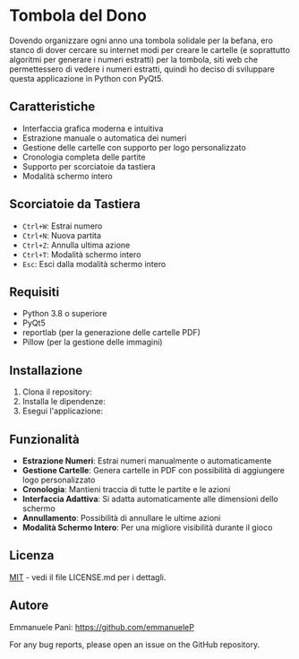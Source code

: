 # Tombola del Dono

Dovendo organizzare ogni anno una tombola solidale per la befana, ero stanco di dover cercare su internet modi per creare le cartelle (e soprattutto algoritmi per generare i numeri estratti) per la tombola, siti web che permettessero di vedere i numeri estratti, quindi ho deciso di sviluppare questa applicazione in Python con PyQt5.

## Caratteristiche

- Interfaccia grafica moderna e intuitiva
- Estrazione manuale o automatica dei numeri
- Gestione delle cartelle con supporto per logo personalizzato
- Cronologia completa delle partite
- Supporto per scorciatoie da tastiera
- Modalità schermo intero

## Scorciatoie da Tastiera

- `Ctrl+W`: Estrai numero
- `Ctrl+N`: Nuova partita
- `Ctrl+Z`: Annulla ultima azione
- `Ctrl+T`: Modalità schermo intero
- `Esc`: Esci dalla modalità schermo intero

## Requisiti

- Python 3.8 o superiore
- PyQt5
- reportlab (per la generazione delle cartelle PDF)
- Pillow (per la gestione delle immagini)

## Installazione

1. Clona il repository: 
2. Installa le dipendenze: 
3. Esegui l'applicazione: 


## Funzionalità

- **Estrazione Numeri**: Estrai numeri manualmente o automaticamente
- **Gestione Cartelle**: Genera cartelle in PDF con possibilità di aggiungere logo personalizzato
- **Cronologia**: Mantieni traccia di tutte le partite e le azioni
- **Interfaccia Adattiva**: Si adatta automaticamente alle dimensioni dello schermo
- **Annullamento**: Possibilità di annullare le ultime azioni
- **Modalità Schermo Intero**: Per una migliore visibilità durante il gioco

## Licenza

[MIT](LICENSE.md) - vedi il file LICENSE.md per i dettagli.

## Autore

Emmanuele Pani: https://github.com/emmanueleP

For any bug reports, please open an issue on the GitHub repository.

